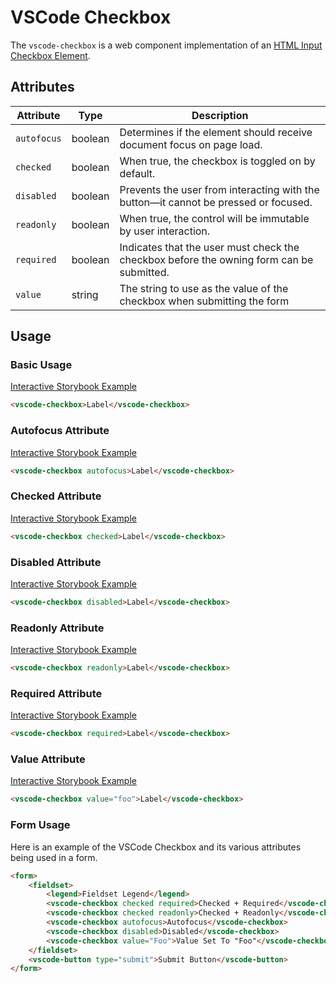 # VSCode Checkbox

The `vscode-checkbox` is a web component implementation of an [HTML Input Checkbox Element](https://developer.mozilla.org/en-US/docs/Web/HTML/Element/Input/checkbox).

## Attributes

| Attribute   | Type    | Description                                                                              |
| ----------- | ------- | ---------------------------------------------------------------------------------------- |
| `autofocus` | boolean | Determines if the element should receive document focus on page load.                    |
| `checked`   | boolean | When true, the checkbox is toggled on by default.                                        |
| `disabled`  | boolean | Prevents the user from interacting with the button––it cannot be pressed or focused.     |
| `readonly`  | boolean | When true, the control will be immutable by user interaction.                            |
| `required`  | boolean | Indicates that the user must check the checkbox before the owning form can be submitted. |
| `value`     | string  | The string to use as the value of the checkbox when submitting the form                  |

## Usage

### Basic Usage

[Interactive Storybook Example](https://mttallac.azurewebsites.net/?path=/story/library-checkbox--default)

```html
<vscode-checkbox>Label</vscode-checkbox>
```

### Autofocus Attribute

[Interactive Storybook Example](https://mttallac.azurewebsites.net/?path=/story/library-checkbox--with-autofocus)

```html
<vscode-checkbox autofocus>Label</vscode-checkbox>
```

### Checked Attribute

[Interactive Storybook Example](https://mttallac.azurewebsites.net/?path=/story/library-checkbox--with-checked)

```html
<vscode-checkbox checked>Label</vscode-checkbox>
```

### Disabled Attribute

[Interactive Storybook Example](https://mttallac.azurewebsites.net/?path=/story/library-checkbox--with-disabled)

```html
<vscode-checkbox disabled>Label</vscode-checkbox>
```

### Readonly Attribute

[Interactive Storybook Example](https://mttallac.azurewebsites.net/?path=/story/library-checkbox--with-read-only)

```html
<vscode-checkbox readonly>Label</vscode-checkbox>
```

### Required Attribute

[Interactive Storybook Example](https://mttallac.azurewebsites.net/?path=/story/library-checkbox--with-required)

```html
<vscode-checkbox required>Label</vscode-checkbox>
```

### Value Attribute

[Interactive Storybook Example](https://mttallac.azurewebsites.net/?path=/story/library-checkbox--with-value)

```html
<vscode-checkbox value="foo">Label</vscode-checkbox>
```

### Form Usage

Here is an example of the VSCode Checkbox and its various attributes being used in a form.

```html
<form>
	<fieldset>
		<legend>Fieldset Legend</legend>
		<vscode-checkbox checked required>Checked + Required</vscode-checkbox>
		<vscode-checkbox checked readonly>Checked + Readonly</vscode-checkbox>
		<vscode-checkbox autofocus>Autofocus</vscode-checkbox>
		<vscode-checkbox disabled>Disabled</vscode-checkbox>
		<vscode-checkbox value="Foo">Value Set To "Foo"</vscode-checkbox>
	</fieldset>
	<vscode-button type="submit">Submit Button</vscode-button>
</form>
```
